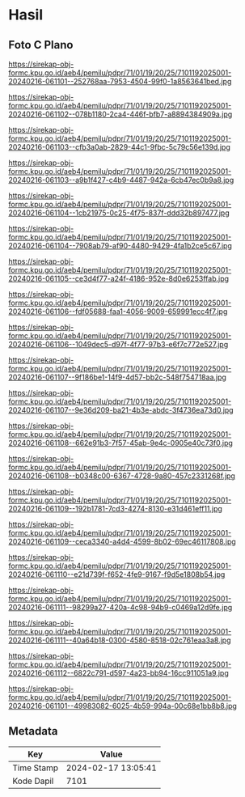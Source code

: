 # Hasil

## Foto C Plano

https://sirekap-obj-formc.kpu.go.id/aeb4/pemilu/pdpr/71/01/19/20/25/7101192025001-20240216-061101--252768aa-7953-4504-99f0-1a8563641bed.jpg

https://sirekap-obj-formc.kpu.go.id/aeb4/pemilu/pdpr/71/01/19/20/25/7101192025001-20240216-061102--078b1180-2ca4-446f-bfb7-a8894384909a.jpg

https://sirekap-obj-formc.kpu.go.id/aeb4/pemilu/pdpr/71/01/19/20/25/7101192025001-20240216-061103--cfb3a0ab-2829-44c1-9fbc-5c79c56e139d.jpg

https://sirekap-obj-formc.kpu.go.id/aeb4/pemilu/pdpr/71/01/19/20/25/7101192025001-20240216-061103--a9b1f427-c4b9-4487-942a-6cb47ec0b9a8.jpg

https://sirekap-obj-formc.kpu.go.id/aeb4/pemilu/pdpr/71/01/19/20/25/7101192025001-20240216-061104--1cb21975-0c25-4f75-837f-ddd32b897477.jpg

https://sirekap-obj-formc.kpu.go.id/aeb4/pemilu/pdpr/71/01/19/20/25/7101192025001-20240216-061104--7908ab79-af90-4480-9429-4fa1b2ce5c67.jpg

https://sirekap-obj-formc.kpu.go.id/aeb4/pemilu/pdpr/71/01/19/20/25/7101192025001-20240216-061105--ce3d4f77-a24f-4186-952e-8d0e6253ffab.jpg

https://sirekap-obj-formc.kpu.go.id/aeb4/pemilu/pdpr/71/01/19/20/25/7101192025001-20240216-061106--fdf05688-faa1-4056-9009-659991ecc4f7.jpg

https://sirekap-obj-formc.kpu.go.id/aeb4/pemilu/pdpr/71/01/19/20/25/7101192025001-20240216-061106--1049dec5-d97f-4f77-97b3-e6f7c772e527.jpg

https://sirekap-obj-formc.kpu.go.id/aeb4/pemilu/pdpr/71/01/19/20/25/7101192025001-20240216-061107--9f186be1-14f9-4d57-bb2c-548f754718aa.jpg

https://sirekap-obj-formc.kpu.go.id/aeb4/pemilu/pdpr/71/01/19/20/25/7101192025001-20240216-061107--9e36d209-ba21-4b3e-abdc-3f4736ea73d0.jpg

https://sirekap-obj-formc.kpu.go.id/aeb4/pemilu/pdpr/71/01/19/20/25/7101192025001-20240216-061108--662e91b3-7f57-45ab-9e4c-0905e40c73f0.jpg

https://sirekap-obj-formc.kpu.go.id/aeb4/pemilu/pdpr/71/01/19/20/25/7101192025001-20240216-061108--b0348c00-6367-4728-9a80-457c2331268f.jpg

https://sirekap-obj-formc.kpu.go.id/aeb4/pemilu/pdpr/71/01/19/20/25/7101192025001-20240216-061109--192b1781-7cd3-4274-8130-e31d461eff11.jpg

https://sirekap-obj-formc.kpu.go.id/aeb4/pemilu/pdpr/71/01/19/20/25/7101192025001-20240216-061109--ceca3340-a4d4-4599-8b02-69ec46117808.jpg

https://sirekap-obj-formc.kpu.go.id/aeb4/pemilu/pdpr/71/01/19/20/25/7101192025001-20240216-061110--e21d739f-f652-4fe9-9167-f9d5e1808b54.jpg

https://sirekap-obj-formc.kpu.go.id/aeb4/pemilu/pdpr/71/01/19/20/25/7101192025001-20240216-061111--98299a27-420a-4c98-94b9-c0469a12d9fe.jpg

https://sirekap-obj-formc.kpu.go.id/aeb4/pemilu/pdpr/71/01/19/20/25/7101192025001-20240216-061111--40a64b18-0300-4580-8518-02c761eaa3a8.jpg

https://sirekap-obj-formc.kpu.go.id/aeb4/pemilu/pdpr/71/01/19/20/25/7101192025001-20240216-061112--6822c791-d597-4a23-bb94-16cc911051a9.jpg

https://sirekap-obj-formc.kpu.go.id/aeb4/pemilu/pdpr/71/01/19/20/25/7101192025001-20240216-061101--49983082-6025-4b59-994a-00c68e1bb8b8.jpg


## Metadata

| Key        | Value               |
| ---------- | ------------------- |
| Time Stamp | 2024-02-17 13:05:41 |
| Kode Dapil | 7101                |



